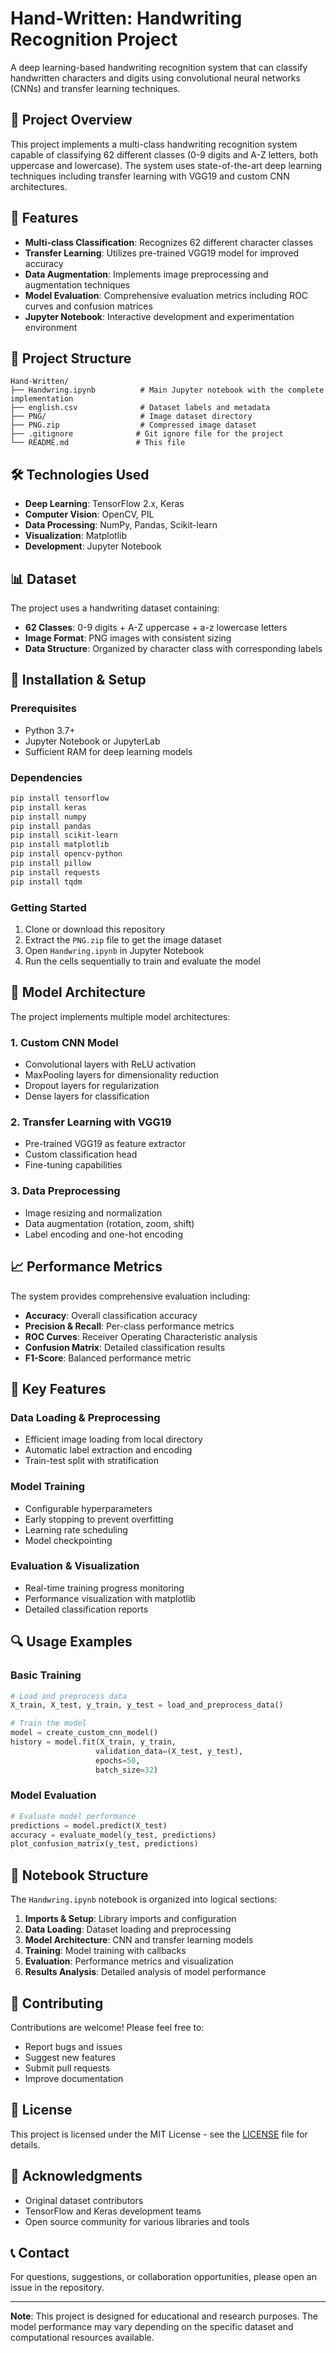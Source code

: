 # Hand-Written: Handwriting Recognition Project

A deep learning-based handwriting recognition system that can classify handwritten characters and digits using convolutional neural networks (CNNs) and transfer learning techniques.

## 🎯 Project Overview

This project implements a multi-class handwriting recognition system capable of classifying 62 different classes (0-9 digits and A-Z letters, both uppercase and lowercase). The system uses state-of-the-art deep learning techniques including transfer learning with VGG19 and custom CNN architectures.

## 🚀 Features

- **Multi-class Classification**: Recognizes 62 different character classes
- **Transfer Learning**: Utilizes pre-trained VGG19 model for improved accuracy
- **Data Augmentation**: Implements image preprocessing and augmentation techniques
- **Model Evaluation**: Comprehensive evaluation metrics including ROC curves and confusion matrices
- **Jupyter Notebook**: Interactive development and experimentation environment

## 📁 Project Structure

```
Hand-Written/
├── Handwring.ipynb          # Main Jupyter notebook with the complete implementation
├── english.csv              # Dataset labels and metadata
├── PNG/                     # Image dataset directory
├── PNG.zip                  # Compressed image dataset
├── .gitignore              # Git ignore file for the project
└── README.md               # This file
```

## 🛠️ Technologies Used

- **Deep Learning**: TensorFlow 2.x, Keras
- **Computer Vision**: OpenCV, PIL
- **Data Processing**: NumPy, Pandas, Scikit-learn
- **Visualization**: Matplotlib
- **Development**: Jupyter Notebook

## 📊 Dataset

The project uses a handwriting dataset containing:
- **62 Classes**: 0-9 digits + A-Z uppercase + a-z lowercase letters
- **Image Format**: PNG images with consistent sizing
- **Data Structure**: Organized by character class with corresponding labels

## 🔧 Installation & Setup

### Prerequisites
- Python 3.7+
- Jupyter Notebook or JupyterLab
- Sufficient RAM for deep learning models

### Dependencies
```bash
pip install tensorflow
pip install keras
pip install numpy
pip install pandas
pip install scikit-learn
pip install matplotlib
pip install opencv-python
pip install pillow
pip install requests
pip install tqdm
```

### Getting Started
1. Clone or download this repository
2. Extract the `PNG.zip` file to get the image dataset
3. Open `Handwring.ipynb` in Jupyter Notebook
4. Run the cells sequentially to train and evaluate the model

## 🧠 Model Architecture

The project implements multiple model architectures:

### 1. Custom CNN Model
- Convolutional layers with ReLU activation
- MaxPooling layers for dimensionality reduction
- Dropout layers for regularization
- Dense layers for classification

### 2. Transfer Learning with VGG19
- Pre-trained VGG19 as feature extractor
- Custom classification head
- Fine-tuning capabilities

### 3. Data Preprocessing
- Image resizing and normalization
- Data augmentation (rotation, zoom, shift)
- Label encoding and one-hot encoding

## 📈 Performance Metrics

The system provides comprehensive evaluation including:
- **Accuracy**: Overall classification accuracy
- **Precision & Recall**: Per-class performance metrics
- **ROC Curves**: Receiver Operating Characteristic analysis
- **Confusion Matrix**: Detailed classification results
- **F1-Score**: Balanced performance metric

## 🎨 Key Features

### Data Loading & Preprocessing
- Efficient image loading from local directory
- Automatic label extraction and encoding
- Train-test split with stratification

### Model Training
- Configurable hyperparameters
- Early stopping to prevent overfitting
- Learning rate scheduling
- Model checkpointing

### Evaluation & Visualization
- Real-time training progress monitoring
- Performance visualization with matplotlib
- Detailed classification reports

## 🔍 Usage Examples

### Basic Training
```python
# Load and preprocess data
X_train, X_test, y_train, y_test = load_and_preprocess_data()

# Train the model
model = create_custom_cnn_model()
history = model.fit(X_train, y_train, 
                   validation_data=(X_test, y_test),
                   epochs=50,
                   batch_size=32)
```

### Model Evaluation
```python
# Evaluate model performance
predictions = model.predict(X_test)
accuracy = evaluate_model(y_test, predictions)
plot_confusion_matrix(y_test, predictions)
```

## 📝 Notebook Structure

The `Handwring.ipynb` notebook is organized into logical sections:

1. **Imports & Setup**: Library imports and configuration
2. **Data Loading**: Dataset loading and preprocessing
3. **Model Architecture**: CNN and transfer learning models
4. **Training**: Model training with callbacks
5. **Evaluation**: Performance metrics and visualization
6. **Results Analysis**: Detailed analysis of model performance

## 🤝 Contributing

Contributions are welcome! Please feel free to:
- Report bugs and issues
- Suggest new features
- Submit pull requests
- Improve documentation

## 📄 License

This project is licensed under the MIT License - see the [LICENSE](LICENSE) file for details.

## 🙏 Acknowledgments

- Original dataset contributors
- TensorFlow and Keras development teams
- Open source community for various libraries and tools

## 📞 Contact

For questions, suggestions, or collaboration opportunities, please open an issue in the repository.

---

**Note**: This project is designed for educational and research purposes. The model performance may vary depending on the specific dataset and computational resources available.
